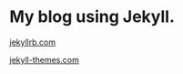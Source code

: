 # My blog using Jekyll.

[jekyllrb.com](https://jekyllrb.com/)

[jekyll-themes.com](https://jekyll-themes.com/)


